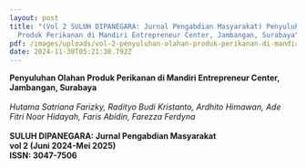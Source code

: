 ```yaml
---
layout: post
title: "(Vol 2 SULUH DIPANEGARA: Jurnal Pengabdian Masyarakat) Penyuluhan Olahan
  Produk Perikanan di Mandiri Entrepreneur Center, Jambangan, Surabaya"
pdf: /images/uploads/vol-2-penyuluhan-olahan-produk-perikanan-di-mandiri-entrepreneur-center-jambangan-surabaya.pdf
date: 2024-11-30T05:21:38.792Z
---
```

**Penyuluhan Olahan Produk Perikanan di Mandiri Entrepreneur Center, Jambangan, Surabaya**\
\
*Hutama Satriana Farizky, Radityo Budi Kristanto, Ardhito Himawan, Ade Fitri Noor Hidayah, Faris Abidin, Farezza Ferdyna*\
\
**SULUH DIPANEGARA: Jurnal Pengabdian Masyarakat**\
**vol 2 (Juni 2024-Mei 2025)**\
**ISSN: 3047-7506**